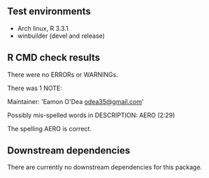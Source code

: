 ## Test environments

* Arch linux, R 3.3.1
* winbuilder (devel and release)

## R CMD check results

There were no ERRORs or WARNINGs.

There was 1 NOTE:

Maintainer: 'Eamon O'Dea <odea35@gmail.com>'

Possibly mis-spelled words in DESCRIPTION:
  AERO (2:29)

The spelling AERO is correct.

## Downstream dependencies

There are currently no downstream dependencies for this package.
